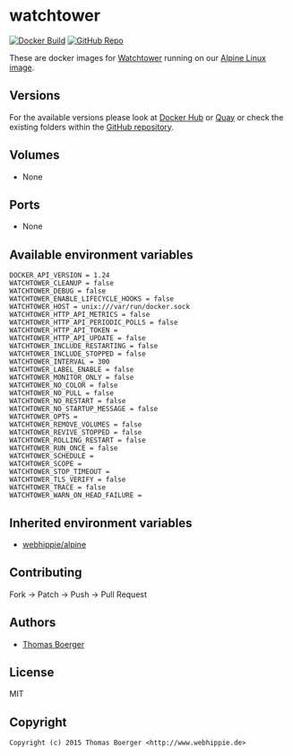 # watchtower

[![Docker Build](https://github.com/dockhippie/watchtower/actions/workflows/docker.yml/badge.svg)](https://github.com/dockhippie/watchtower/actions/workflows/docker.yml) [![GitHub Repo](https://img.shields.io/badge/github-repo-yellowgreen)](https://github.com/dockhippie/watchtower)

These are docker images for [Watchtower][upstream] running on our
[Alpine Linux image][parent].

## Versions

For the available versions please look at [Docker Hub][dockerhub] or
[Quay][quayio] or check the existing folders within the
[GitHub repository][github].

## Volumes

*  None

## Ports

*  None

## Available environment variables

```console
DOCKER_API_VERSION = 1.24
WATCHTOWER_CLEANUP = false
WATCHTOWER_DEBUG = false
WATCHTOWER_ENABLE_LIFECYCLE_HOOKS = false
WATCHTOWER_HOST = unix:///var/run/docker.sock
WATCHTOWER_HTTP_API_METRICS = false
WATCHTOWER_HTTP_API_PERIODIC_POLLS = false
WATCHTOWER_HTTP_API_TOKEN =
WATCHTOWER_HTTP_API_UPDATE = false
WATCHTOWER_INCLUDE_RESTARTING = false
WATCHTOWER_INCLUDE_STOPPED = false
WATCHTOWER_INTERVAL = 300
WATCHTOWER_LABEL_ENABLE = false
WATCHTOWER_MONITOR_ONLY = false
WATCHTOWER_NO_COLOR = false
WATCHTOWER_NO_PULL = false
WATCHTOWER_NO_RESTART = false
WATCHTOWER_NO_STARTUP_MESSAGE = false
WATCHTOWER_OPTS =
WATCHTOWER_REMOVE_VOLUMES = false
WATCHTOWER_REVIVE_STOPPED = false
WATCHTOWER_ROLLING_RESTART = false
WATCHTOWER_RUN_ONCE = false
WATCHTOWER_SCHEDULE =
WATCHTOWER_SCOPE =
WATCHTOWER_STOP_TIMEOUT =
WATCHTOWER_TLS_VERIFY = false
WATCHTOWER_TRACE = false
WATCHTOWER_WARN_ON_HEAD_FAILURE =
```

## Inherited environment variables

*  [webhippie/alpine](https://github.com/dockhippie/alpine#available-environment-variables)

## Contributing

Fork -> Patch -> Push -> Pull Request

## Authors

*  [Thomas Boerger](https://github.com/tboerger)

## License

MIT

## Copyright

```console
Copyright (c) 2015 Thomas Boerger <http://www.webhippie.de>
```

[upstream]: https://github.com/containrrr/watchtower
[parent]: https://github.com/dockhippie/alpine
[dockerhub]: https://hub.docker.com/r/webhippie/watchtower/tags
[quayio]: https://quay.io/repository/webhippie/watchtower?tab=tags
[github]: https://github.com/dockhippie/watchtower
